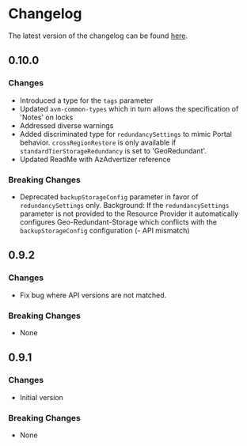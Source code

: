 # Changelog

The latest version of the changelog can be found [here](https://github.com/Azure/bicep-registry-modules/blob/main/avm/res/recovery-services/vault/CHANGELOG.md).

## 0.10.0

### Changes

- Introduced a type for the `tags` parameter
- Updated `avm-common-types` which in turn allows the specification of 'Notes' on locks
- Addressed diverse warnings
- Added discriminated type for `redundancySettings` to mimic Portal behavior. `crossRegionRestore` is only available if `standardTierStorageRedundancy` is set to 'GeoRedundant'.
- Updated ReadMe with AzAdvertizer reference

### Breaking Changes

- Deprecated `backupStorageConfig` parameter in favor of `redundancySettings` only.
  Background: If the `redundancySettings` parameter is not provided to the Resource Provider it automatically configures Geo-Redundant-Storage which conflicts with the `backupStorageConfig` configuration (- API mismatch)

## 0.9.2

### Changes

- Fix bug where API versions are not matched.

### Breaking Changes

- None

## 0.9.1

### Changes

- Initial version

### Breaking Changes

- None
